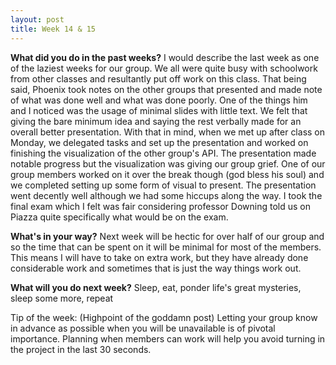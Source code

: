 ```yaml
---
layout: post
title: Week 14 & 15
---
```


<b>What did you do in the past weeks?</b>
I would describe the last week as one of the laziest weeks for our group. We all were quite busy with schoolwork from other classes and resultantly put off work on this class. That being said, Phoenix took notes on the other groups that presented and made note of what was done well and what was done poorly. One of the things him and I noticed was the usage of minimal slides with little text. We felt that giving the bare minimum idea and saying the rest verbally made for an overall better presentation. With that in mind, when we met up after class on Monday, we delegated tasks and set up the presentation and worked on finishing the visualization of the other group's API. The presentation made notable progress but the visualization was giving our group grief. One of our group members worked on it over the break though (god bless his soul) and we completed setting up some form of visual to present. The presentation went decently well although we had some hiccups along the way. I took the final exam which I felt was fair considering professor Downing told us on Piazza quite specifically what would be on the exam. 

<b>What's in your way?</b>
Next week will be hectic for over half of our group and so the time that can be spent on it will be minimal for most of the members. This means I will have to take on extra work, but they have already done considerable work and sometimes that is just the way things work out.

<b>What will you do next week?</b>
Sleep, eat, ponder life's great mysteries, sleep some more, repeat

Tip of the week: (Highpoint of the goddamn post) Letting your group know in advance as possible when you will be unavailable is of pivotal importance. Planning when members can work will help you avoid turning in the project in the last 30 seconds.


